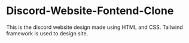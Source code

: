 # Discord-Website-Fontend-Clone

This is the discord website design made using HTML and CSS. Tailwind framework is used to design site.
